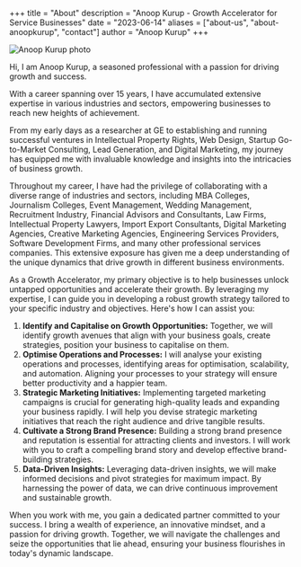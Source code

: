 +++
title = "About"
description = "Anoop Kurup - Growth Accelerator for Service Businesses"
date = "2023-06-14"
aliases = ["about-us", "about-anoopkurup", "contact"]
author = "Anoop Kurup"
+++

![Anoop Kurup photo](/img/anoop-sq.jpeg "Anoop")

Hi, I am Anoop Kurup, 
a seasoned professional with a passion for driving growth and success. 

With a career spanning over 15 years, I have accumulated extensive expertise in various industries and sectors, empowering businesses to reach new heights of achievement. 

From my early days as a researcher at GE to establishing and running successful ventures in Intellectual Property Rights, Web Design, Startup Go-to-Market Consulting, Lead Generation, and Digital Marketing, my journey has equipped me with invaluable knowledge and insights into the intricacies of business growth.

Throughout my career, I have had the privilege of collaborating with a diverse range of industries and sectors, including MBA Colleges, Journalism Colleges, Event Management, Wedding Management, Recruitment Industry, Financial Advisors and Consultants, Law Firms, Intellectual Property Lawyers, Import Export Consultants, Digital Marketing Agencies, Creative Marketing Agencies, Engineering Services Providers, Software Development Firms, and many other professional services companies. This extensive exposure has given me a deep understanding of the unique dynamics that drive growth in different business environments.

As a Growth Accelerator, my primary objective is to help businesses unlock untapped opportunities and accelerate their growth. By leveraging my expertise, I can guide you in developing a robust growth strategy tailored to your specific industry and objectives. Here's how I can assist you:

1. **Identify and Capitalise on Growth Opportunities:** Together, we will identify growth avenues that align with your business goals, create strategies, position your business to capitalise on them.
2. **Optimise Operations and Processes:** I will analyse your existing operations and processes, identifying areas for optimisation, scalability, and automation. Aligning your processes to your strategy will ensure better productivity and a happier team.
3. **Strategic Marketing Initiatives:** Implementing targeted marketing campaigns is crucial for generating high-quality leads and expanding your business rapidly. I will help you devise strategic marketing initiatives that reach the right audience and drive tangible results.
4. **Cultivate a Strong Brand Presence:** Building a strong brand presence and reputation is essential for attracting clients and investors. I will work with you to craft a compelling brand story and develop effective brand-building strategies.
5. **Data-Driven Insights:** Leveraging data-driven insights, we will make informed decisions and pivot strategies for maximum impact. By harnessing the power of data, we can drive continuous improvement and sustainable growth.

When you work with me, you gain a dedicated partner committed to your success. I bring a wealth of experience, an innovative mindset, and a passion for driving growth. Together, we will navigate the challenges and seize the opportunities that lie ahead, ensuring your business flourishes in today's dynamic landscape.